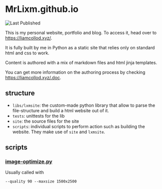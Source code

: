 # MrLixm.github.io

![Last Published](https://img.shields.io/github/last-commit/MrLixm/MrLixm.github.io/gh-pages?label=Last%20Published)

This is my personal website, portfolio and blog. To access it, head over to
https://liamcollod.xyz/.

It is fully built by me in Python as a static site that relies only on standard html
and css to work.

Content is authored with a mix of markdown files and html jinja templates.

You can get more information on the authoring process by
checking https://liamcollod.xyz/.doc.

## structure

- `libs/lxmsite`: the custom-made python library that allow to parse the file-structure
  and build a html website out of it.
- `tests`: unittests for the lib
- `site`: the source files for the site
- `scripts`: individual scripts to perform action such as building the website.
  They make use of `site` and `lxmsite`.

## scripts

### [image-optimize.py](scripts/image-optimize.py)

Usually called with 
```
--quality 90 --maxsize 1500x2500
```